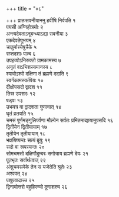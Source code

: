 +++
title = "०८"

+++
प्रातःसवनीयाननु हवींषि निर्वपति १  
पयसी अग्निहोत्रयोः २  
अन्त्यदेवताऽनूबन्ध्याऽद्या सवनीया ३  
एकदेवतेषूभयम् ४  
चातुर्मास्येषुचैके ५  
सप्तदशाः पञ्च ६  
उपहव्योऽनिरुक्तो ग्रामकामस्य ७  
अनृतं वाऽभिशस्यमानस्य ८  
श्यावोऽश्वो दक्षिणा तं ब्रह्मणे ददाति ९  
स्वर्गकामस्यर्तपेयः १०  
दीक्षोपसदो द्वादश ११  
तिस्र उपसदः १२  
षड्वा १३  
उभयत्र वा द्वादशता गुणत्वात् १४  
घृतं व्रतयति १५  
चमसं पूर्णमङ्गुलिपर्वणा मौल्येन सर्वतः प्रमितमाद्यायामुपसदि १६  
द्वितीयेन द्वितीयायाम् १७  
तृतीयेन तृतीयायाम् १८  
भक्षयिष्यन्तः सत्यं ब्रूयुः १९  
सदो वा स्रपस्यन्तः २०  
सोमचमसो दक्षिणौदुम्बरः सगोत्राय ब्रह्मणे देयः २१  
पूतभृतः सर्वार्थत्वात् २२  
अंशुचमसमेके तेन स यजेतेति श्रुतेः २३  
अश्ववत् २४  
पशूपवादाच्च २५  
द्विनामोत्तरो बहुहिरण्यो दूणाशश्च २६  
